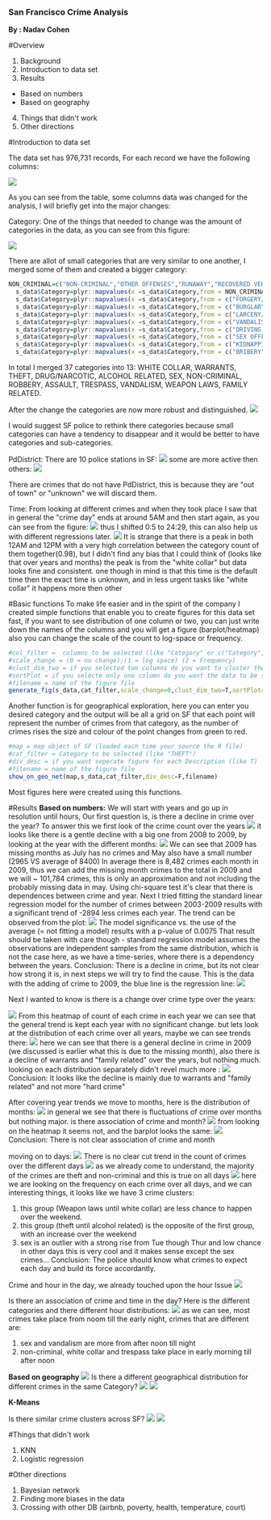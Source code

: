### San Francisco Crime Analysis

**By : Nadav Cohen**


#Overview
1. Background
2. Introduction to data set
3. Results 
  * Based on numbers
  * Based on geography
4. Things that didn't work
5. Other directions

#Introduction to data set

The data set has 976,731 records,
For each record we have the following columns:

![](/fig/data_set_into.jpg)

As you can see from the table, some columns data was changed for the analysis, I will briefly get into the major changes:

Category:
One of the things that needed to change was the amount of categories in the data, as you can see from this figure:

![](/fig/CatOld.png)

There are allot of small categories that are very similar to one another, I merged some of them and created a bigger category:

```R
NON_CRIMINAL=c("NON-CRIMINAL","OTHER OFFENSES","RUNAWAY","RECOVERED VEHICLE","MISSING PERSON","SUICIDE","PORNOGRAPHY/OBSCENE MAT","SUSPICIOUS OCC","LOITERING")
  s_data$Category=plyr::mapvalues(x =s_data$Category,from = NON_CRIMINAL,to = rep("NON-CRIMINAL",length(NON_CRIMINAL)) )
  s_data$Category=plyr::mapvalues(x =s_data$Category,from = c("FORGERY/COUNTERFEITING", "FRAUD", "BAD CHECKS"),to=rep("FRAUD",3))
  s_data$Category=plyr::mapvalues(x =s_data$Category,from = c("BURGLARY", "ROBBERY", "STOLEN PROPERTY", "EXTORTION"),to=rep("ROBBERY",4))
  s_data$Category=plyr::mapvalues(x =s_data$Category,from = c("LARCENY/THEFT", "VEHICLE THEFT", "EMBEZZLEMENT"), to= rep("THEFT",3))
  s_data$Category=plyr::mapvalues(x =s_data$Category,from = c("VANDALISM", "ARSON"), to = rep("VANDALISM",2))
  s_data$Category=plyr::mapvalues(x =s_data$Category,from = c("DRIVING UNDER THE INFLUENCE", "DRUNKENNESS", "LIQUOR LAWS","DISORDERLY CONDUCT") , to = rep("ALCOHOL RELATED",4))
  s_data$Category=plyr::mapvalues(x =s_data$Category,from = c("SEX OFFENSES, FORCIBLE", "PROSTITUTION", "SEX OFFENSES, NON FORCIBLE" ), to = rep("SEX",3))
  s_data$Category=plyr::mapvalues(x =s_data$Category,from = c("KIDNAPPING","FAMILY OFFENSES") , to =  rep("FAMILY RELATED",2))
  s_data$Category=plyr::mapvalues(x =s_data$Category,from = c("BRIBERY","FRAUD","GAMBLING"), to = rep("WHITE COLLAR",3))
```
In total I merged 37 categories into 13:
WHITE COLLAR, WARRANTS, THEFT, DRUG/NARCOTIC, ALCOHOL RELATED, SEX, NON-CRIMINAL, ROBBERY, ASSAULT, TRESPASS, VANDALISM, WEAPON LAWS, FAMILY RELATED.

After the change the categories are now more robust and distinguished.
![](/fig/Cat.png)

I would suggest SF police to rethink there categories because small categories can have a tendency to disappear and it would be better to have categories and sub-categories.

PdDistrict:
There are 10 police stations in SF:
![](/fig/policeOnMap.png)
some are more active then others:
![](/fig/PdDistrict.png)

There are crimes that do not have PdDistrict, this is because they are "out of town" or "unknown" we will discard them.

Time: 
From looking at different crimes and when they took place I saw that in general the "crime day" ends at around 5AM and then start again, as you can see from the figure:
![](/fig/Time.png)
thus I shifted 0:5 to 24:29, this can also help us with different regressions later.
![](fig/Cat-TimeFreq.png)
It is strange that there is a peak in both 12AM and 12PM with a very high correlation between the category count of them together(0.98),
but I didn't find any bias that I could think of (looks like that over years and months) the peak is from the "white collar" but data looks fine and consistent. one though in mind is that this time is the default time then the exact time is unknown, and in less urgent tasks like "white collar" it happens more then other

#Basic functions
To make life easier and in the spirit of the company I created simple functions that enable you to create figures for this data set fast,
if you want to see distribution of one column or two, you can just write down the names of the columns and you will get a figure (barplot/heatmap) also you can change the scale of the count to log-space or frequency.
```R
#col_filter =  columns to be selected (like "Category" or c("Category","Time"))
#scale_change = (0 = no change);(1 = log space) (2 = Frequency)
#clust_dim_two = if you selected two columns do you want to cluster the second one?
#sortPlot = if you selecte only one column do you want the data to be sorted?
#filename = name of the figure file
generate_fig(s_data,cat_filter,scale_change=0,clust_dim_two=T,sortPlot=F,file_name=NULL)
```
Another function is for geographical exploration, here you can enter you desired category and the output will be all a grid on SF that each point will represent the number of crimes from that category, as the number of crimes rises the size and colour of the point changes from green to red.
```R
#map = map object of SF (loaded each time your source the R file)
#cat_filter = Category to be selected (like "THEFT")
#div_desc = if you want seperate figure for each Description (like T)
#filename = name of the figure file
show_on_geo_net(map,s_data,cat_filter,div_desc=F,filename)
```
Most figures here were created using this functions.

#Results
**Based on numbers:**
We will start with years and go up in resolution until hours,
Our first question is, is there a decline in crime over the year?
To answer this we first look of the crime count over the years
![](fig/Year.png)
it looks like there is a gentle decline with a big one from 2008 to 2009, by looking at the year with the different months:
![](fig/Month-Year.png)
We can see that 2009 has missing months as July has no crimes and May also have a small number (2965 VS average of  8400)
In average there is 8,482 crimes each month in 2009, thus we can add the missing month crimes to the total in 2009 and we will ~ 101,784 crimes, this is only an approximation and not including the probably missing data in may.
Using chi-square test it's clear that there is dependences between crime and year.
Next I tried fitting the standard linear regression model for the number of crimes between 2003-2009 results with a significant trend of -2894 less crimes each year. The trend can be observed from the plot: 
![](fig/declineCrime.png)
The model significance vs. the use of the average (= not fitting a model) results with a p-value of 0.0075
That result should be taken with care though - standard regression model assumes the observations are independent samples from the same distribution, which is not the case here, as we have a time-series, where there is a dependency between the years.
Conclusion:
There is a decline in crime, but its not clear how strong it is, in next steps we will try to find the cause.
This is the data with the adding of crime to 2009, the blue line is the regression line:
![](fig/YearReg.png)

Next I wanted to know is there is a change over crime type over the years:

![](fig/Cat-Year.png)
From this heatmap of count of each crime in each year we can see that the general trend is kept each year with no significant change.
but lets look at the distribution of each crime over all years, maybe we can see trends there:
![](fig/Cat-YearFreq.png)
here we can see that there is a general decline in crime in 2009 (we discussed is earlier what this is due to the missing month), also 
there is a decline of warrants and "family related" over the years, but nothing much.
looking on each distribution separately didn't revel much more :
![](fig/multiCat_Year.png)
Conclusion:
It looks like the decline is mainly due to  warrants and "family related" and not more "hard crime"


After covering year trends we move to months, here is the distribution of months:
![](fig/Month.png)
in general we see that there is fluctuations of crime over months but nothing major.
is there association of crime and month?
![](fig/Cat-MonthFreq.png)
from looking on the heatmap it seems not, and the barplot looks the same:
![](fig/multiCat_Month.png)
Conclusion:
There is not clear association of crime and month

moving on to days:
![](fig/Days.png)
There is no clear cut trend in the count of crimes over the different days
![](fig/Cat-Days.png)
as we already come to understand, the majority of the crimes are theft and non-criminal and this is true on all days
![](fig/Cat-DaysFreq.png)
here we are looking on the frequency on each crime over all days, and we can interesting things, it looks like we have 3 crime clusters:
1. this group (Weapon laws until white collar) are less chance to happen over the weekend.
2. this group (theft until alcohol related) is the opposite of the first group, with an increase over the weekend
3. sex is an outlier with a strong rise from Tue though Thur and low chance in other days
this is very cool and it makes sense except the sex crimes...
Conclusion:
The police should know what crimes to expect each day and build its force accordantly. 

Crime and hour in the day, we already touched upon the hour Issue
![](fig/Cat-TimeFreq.png)

Is there an association of crime and time in the day?
Here is the different categories and there different hour distributions:
![](fig/multiCat_Time.png)
as we can see, most crimes take place from noom till the early night, crimes that are different are:
1. sex and vandalism are more from after noon till night
2. non-criminal, white collar and trespass take place in early morning till after noon

**Based on geography**
![](fig/ROBBERY.png)
Is there a different geographical distribution for different crimes in the same  Category?
![](fig/drug_POSSESSION.OF.BASE.ROCK.COCAINE.FOR.SALE.png)
![](fig/drug_POSSESSION.OF.MARIJUANA.png)

**K-Means**

Is there similar crime clusters across SF?
![](fig/gCluster.png)
![](fig/gClusterBarPlot.png)

#Things that didn't work
1. KNN
2. Logistic regression

#Other directions
1. Bayesian network
2. Finding more biases in the data
3. Crossing with other DB (airbnb, poverty, health, temperature, court)
